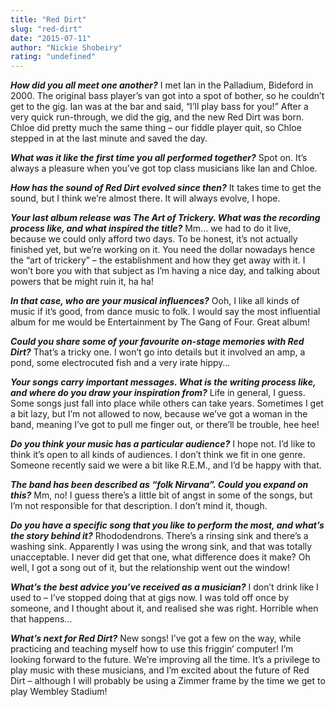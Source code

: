 ```yaml
---
title: "Red Dirt"
slug: "red-dirt"
date: "2015-07-11"
author: "Nickie Shobeiry"
rating: "undefined"
---
```


**_How did you all meet one another?_** I met Ian in the Palladium, Bideford in 2000. The original bass player’s van got into a spot of bother, so he couldn’t get to the gig. Ian was at the bar and said, “I’ll play bass for you!” After a very quick run-through, we did the gig, and the new Red Dirt was born. Chloe did pretty much the same thing – our fiddle player quit, so Chloe stepped in at the last minute and saved the day.

**_What was it like the first time you all performed together?_** Spot on. It’s always a pleasure when you’ve got top class musicians like Ian and Chloe.

**_How has the sound of Red Dirt evolved since then?_** It takes time to get the sound, but I think we’re almost there. It will always evolve, I hope.

**_Your last album release was The Art of Trickery. What was the recording process like, and what inspired the title?_** Mm… we had to do it live, because we could only afford two days. To be honest, it’s not actually finished yet, but we’re working on it. You need the dollar nowadays hence the “art of trickery” – the establishment and how they get away with it. I won’t bore you with that subject as I’m having a nice day, and talking about powers that be might ruin it, ha ha!

**_In that case, who are your musical influences?_** Ooh, I like all kinds of music if it’s good, from dance music to folk. I would say the most influential album for me would be Entertainment by The Gang of Four. Great album!

**_Could you share some of your favourite on-stage memories with Red Dirt?_** That’s a tricky one. I won’t go into details but it involved an amp, a pond, some electrocuted fish and a very irate hippy…

**_Your songs carry important messages. What is the writing process like, and where do you draw your inspiration from?_** Life in general, I guess. Some songs just fall into place while others can take years. Sometimes I get a bit lazy, but I’m not allowed to now, because we’ve got a woman in the band, meaning I’ve got to pull me finger out, or there’ll be trouble, hee hee!

**_Do you think your music has a particular audience?_** I hope not. I’d like to think it’s open to all kinds of audiences. I don’t think we fit in one genre. Someone recently said we were a bit like R.E.M., and I’d be happy with that.

**_The band has been described as “folk Nirvana”. Could you expand on this?_** Mm, no! I guess there’s a little bit of angst in some of the songs, but I’m not responsible for that description. I don’t mind it, though.

**_Do you have a specific song that you like to perform the most, and what’s the story behind it?_** Rhododendrons. There’s a rinsing sink and there’s a washing sink. Apparently I was using the wrong sink, and that was totally unacceptable. I never did get that one, what difference does it make? Oh well, I got a song out of it, but the relationship went out the window!

**_What’s the best advice you’ve received as a musician?_** I don’t drink like I used to – I’ve stopped doing that at gigs now. I was told off once by someone, and I thought about it, and realised she was right. Horrible when that happens...

**_What’s next for Red Dirt?_** New songs! I’ve got a few on the way, while practicing and teaching myself how to use this friggin’ computer! I’m looking forward to the future. We’re improving all the time. It’s a privilege to play music with these musicians, and I’m excited about the future of Red Dirt – although I will probably be using a Zimmer frame by the time we get to play Wembley Stadium!
